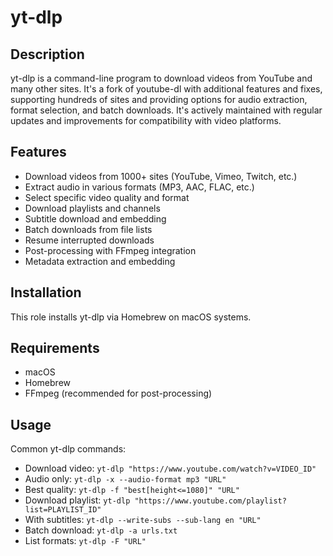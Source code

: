 # yt-dlp

## Description

yt-dlp is a command-line program to download videos from YouTube and many other sites. It's a fork of youtube-dl with additional features and fixes, supporting hundreds of sites and providing options for audio extraction, format selection, and batch downloads. It's actively maintained with regular updates and improvements for compatibility with video platforms.

## Features

- Download videos from 1000+ sites (YouTube, Vimeo, Twitch, etc.)
- Extract audio in various formats (MP3, AAC, FLAC, etc.)
- Select specific video quality and format
- Download playlists and channels
- Subtitle download and embedding
- Batch downloads from file lists
- Resume interrupted downloads
- Post-processing with FFmpeg integration
- Metadata extraction and embedding

## Installation

This role installs yt-dlp via Homebrew on macOS systems.

## Requirements

- macOS
- Homebrew
- FFmpeg (recommended for post-processing)

## Usage

Common yt-dlp commands:
- Download video: `yt-dlp "https://www.youtube.com/watch?v=VIDEO_ID"`
- Audio only: `yt-dlp -x --audio-format mp3 "URL"`
- Best quality: `yt-dlp -f "best[height<=1080]" "URL"`
- Download playlist: `yt-dlp "https://www.youtube.com/playlist?list=PLAYLIST_ID"`
- With subtitles: `yt-dlp --write-subs --sub-lang en "URL"`
- Batch download: `yt-dlp -a urls.txt`
- List formats: `yt-dlp -F "URL"`
